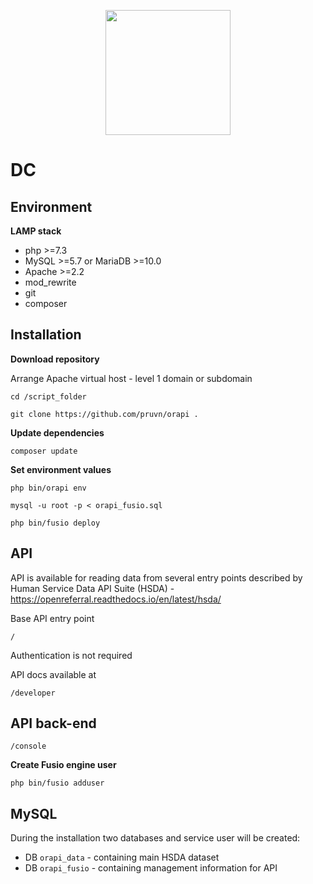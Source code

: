 <p align="center">
    <a href="http://api.dc.openreferral.org/socialServicesApp/search.php" target="_blank"><img src="https://pruvn.co/wp-content/uploads/2020/07/Pruvn-logo2-01-2048x2048.png" width="200px" height="200px"></a>
</p>

# DC

## Environment

**LAMP stack**
*	php >=7.3
*	MySQL >=5.7 or MariaDB >=10.0
*	Apache >=2.2
*	mod_rewrite
*	git
*	composer


## Installation

**Download repository**

Arrange Apache virtual host - level 1 domain or subdomain

`cd /script_folder`

`git clone https://github.com/pruvn/orapi .`


**Update dependencies**

`composer update`


**Set environment values**

`php bin/orapi env`

`mysql -u root -p < orapi_fusio.sql`

`php bin/fusio deploy`



## API

API is available for reading data from several entry points described by Human Service Data API Suite (HSDA) - https://openreferral.readthedocs.io/en/latest/hsda/

Base API entry point 

`/`

Authentication is not required



API docs available at 

`/developer`


## API back-end

`/console`

**Create Fusio engine user**

`php bin/fusio adduser`



## MySQL

During the installation two databases and service user will be created:
* DB `orapi_data` - containing main HSDA dataset
* DB `orapi_fusio` - containing management information for API
